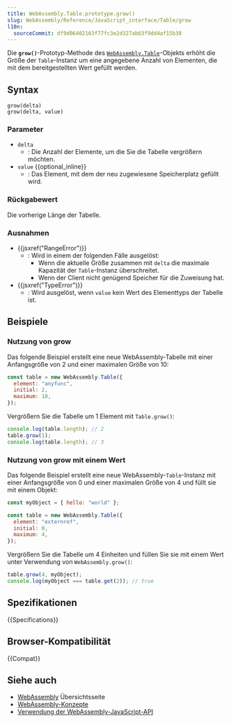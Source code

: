 ```yaml
---
title: WebAssembly.Table.prototype.grow()
slug: WebAssembly/Reference/JavaScript_interface/Table/grow
l10n:
  sourceCommit: df9d06402163f77fc3e2d327ab63f9dd4af15b38
---
```


Die **`grow()`**-Prototyp-Methode des [`WebAssembly.Table`](/de/docs/WebAssembly/Reference/JavaScript_interface/Table)-Objekts erhöht die Größe der `Table`-Instanz um eine angegebene Anzahl von Elementen, die mit dem bereitgestellten Wert gefüllt werden.

## Syntax

```js-nolint
grow(delta)
grow(delta, value)
```

### Parameter

- `delta`
  - : Die Anzahl der Elemente, um die Sie die Tabelle vergrößern möchten.
- `value` {{optional_inline}}
  - : Das Element, mit dem der neu zugewiesene Speicherplatz gefüllt wird.

### Rückgabewert

Die vorherige Länge der Tabelle.

### Ausnahmen

- {{jsxref("RangeError")}}
  - : Wird in einem der folgenden Fälle ausgelöst:
    - Wenn die aktuelle Größe zusammen mit `delta` die maximale Kapazität der `Table`-Instanz überschreitet.
    - Wenn der Client nicht genügend Speicher für die Zuweisung hat.
- {{jsxref("TypeError")}}
  - : Wird ausgelöst, wenn `value` kein Wert des Elementtyps der Tabelle ist.

## Beispiele

### Nutzung von grow

Das folgende Beispiel erstellt eine neue WebAssembly-Tabelle mit einer Anfangsgröße von 2 und einer maximalen Größe von 10:

```js
const table = new WebAssembly.Table({
  element: "anyfunc",
  initial: 2,
  maximum: 10,
});
```

Vergrößern Sie die Tabelle um 1 Element mit `Table.grow()`:

```js
console.log(table.length); // 2
table.grow(1);
console.log(table.length); // 3
```

### Nutzung von grow mit einem Wert

Das folgende Beispiel erstellt eine neue WebAssembly-`Table`-Instanz mit einer Anfangsgröße von 0 und einer maximalen Größe von 4 und füllt sie mit einem Objekt:

```js
const myObject = { hello: "world" };

const table = new WebAssembly.Table({
  element: "externref",
  initial: 0,
  maximum: 4,
});
```

Vergrößern Sie die Tabelle um 4 Einheiten und füllen Sie sie mit einem Wert unter Verwendung von `WebAssembly.grow()`:

```js
table.grow(4, myObject);
console.log(myObject === table.get(2)); // true
```

## Spezifikationen

{{Specifications}}

## Browser-Kompatibilität

{{Compat}}

## Siehe auch

- [WebAssembly](/de/docs/WebAssembly) Übersichtsseite
- [WebAssembly-Konzepte](/de/docs/WebAssembly/Guides/Concepts)
- [Verwendung der WebAssembly-JavaScript-API](/de/docs/WebAssembly/Guides/Using_the_JavaScript_API)
